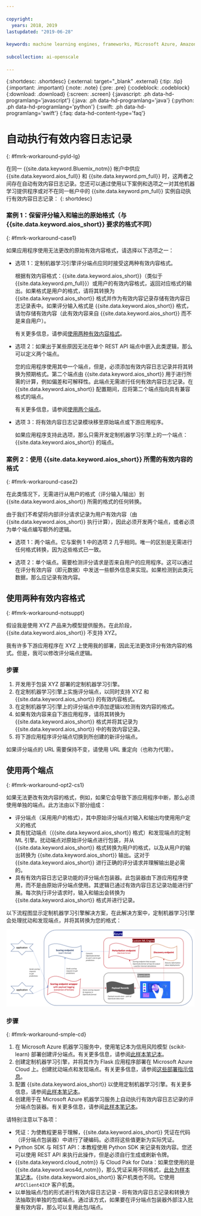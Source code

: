 ```yaml
---

copyright:
  years: 2018, 2019
lastupdated: "2019-06-28"

keywords: machine learning engines, frameworks, Microsoft Azure, Amazone SageMaker, custom ML engine 

subcollection: ai-openscale

---
```


{:shortdesc: .shortdesc}
{:external: target="_blank" .external}
{:tip: .tip}
{:important: .important}
{:note: .note}
{:pre: .pre}
{:codeblock: .codeblock}
{:download: .download}
{:screen: .screen}
{:javascript: .ph data-hd-programlang='javascript'}
{:java: .ph data-hd-programlang='java'}
{:python: .ph data-hd-programlang='python'}
{:swift: .ph data-hd-programlang='swift'}
{:faq: data-hd-content-type='faq'}

# 自动执行有效内容日志记录
{: #fmrk-workaround-pyld-lg}

在同一 {{site.data.keyword.Bluemix_notm}} 帐户中供应 {{site.data.keyword.aios_full}} 和 {{site.data.keyword.pm_full}} 时，这两者之间存在自动有效内容日志记录。您还可以通过使用以下案例和选项之一对其他机器学习提供程序或对不在同一帐户中的 {{site.data.keyword.pm_full}} 实例自动执行有效内容日志记录：
{: shortdesc}

### 案例 1：保留评分输入和输出的原始格式（与 {{site.data.keyword.aios_short}} 要求的格式不同）
{: #fmrk-workaround-case1}

如果应用程序使用无法更改的原始有效内容格式，请选择以下选项之一：

- 选项 1：定制机器学习引擎评分端点应同时接受这两种有效内容格式。 

   根据有效内容格式：{{site.data.keyword.aios_short}}（类似于 {{site.data.keyword.pm_full}}）或用户的有效内容格式，返回对应格式的输出。如果格式是用户的格式，请将其转换为 {{site.data.keyword.aios_short}} 格式并作为有效内容记录存储有效内容日志记录表中。如果评分输入格式是 {{site.data.keyword.aios_short}} 格式，请勿存储有效内容（此有效内容来自 {{site.data.keyword.aios_short}} 而不是来自用户）。

   有关更多信息，请参阅[使用两种有效内容格式](/docs/services/ai-openscale?topic=ai-openscale-integrating-3rd-party-ml-engines-with-watson-openscale#fmrk-workaround-notsuppt)。

- 选项 2：如果出于某些原因无法在单个 REST API 端点中嵌入此类逻辑，那么可以定义两个端点。 

   您的应用程序使用其中一个端点，但是，必须添加有效内容日志记录并将其转换为预期格式。第二个端点由 {{site.data.keyword.aios_short}} 用于进行所需的计算，例如偏差和可解释性。此端点无需进行任何有效内容日志记录。在 {{site.data.keyword.aios_short}} 配置期间，应将第二个端点指向具有兼容格式的端点。

   有关更多信息，请参阅[使用两个端点](/docs/services/ai-openscale?topic=ai-openscale-integrating-3rd-party-ml-engines-with-watson-openscale#fmrk-workaround-opt2-cs1)。

- 选项 3：将有效内容日志记录模块移至原始端点或下游应用程序。 

   如果应用程序支持此选项，那么只需开发定制机器学习引擎上的一个端点：{{site.data.keyword.aios_short}} 的端点。

### 案例 2：使用 {{site.data.keyword.aios_short}} 所需的有效内容的格式
{: #fmrk-workaround-case2}

在此类情况下，无需进行从用户的格式（评分输入/输出）到 {{site.data.keyword.aios_short}} 所需的格式的任何转换。

由于我们不希望将内部评分请求记录为用户有效内容（由 {{site.data.keyword.aios_short}} 执行计算），因此必须开发两个端点，或者必须为单个端点编写额外的逻辑。

- 选项 1：两个端点。它与案例 1 中的选项 2 几乎相同。唯一的区别是无需进行任何格式转换，因为这些格式已一致。

- 选项 2：单个端点。需要检测评分请求是否来自用户的应用程序。这可以通过在评分有效内容（即元数据）中发送一些额外信息来实现。如果检测到此类元数据，那么应记录有效内容。

## 使用两种有效内容格式
{: #fmrk-workaround-notsuppt}

假设我是使用 XYZ 产品来为模型提供服务。在此阶段，{{site.data.keyword.aios_short}} 不支持 XYZ。

我有许多下游应用程序在 XYZ 上使用我的部署，因此无法更改评分有效内容的格式。但是，我可以修改评分端点逻辑。

### 步骤

1. 开发用于包装 XYZ 部署的定制机器学习引擎。
2. 在定制机器学习引擎上实施评分端点，以同时支持 XYZ 和 {{site.data.keyword.aios_short}} 的有效内容格式。
3. 在定制机器学习引擎上的评分端点中添加逻辑以检测有效内容的格式。
4. 如果有效内容来自下游应用程序，请将其转换为 {{site.data.keyword.aios_short}} 格式并将其记录为 {{site.data.keyword.aios_short}} 中的有效内容记录。
5. 将下游应用程序评分端点切换到所创建的新评分端点。

如果评分端点的 URL 需要保持不变，请使用 URL 重定向（也称为代理）。

## 使用两个端点
{: #fmrk-workaround-opt2-cs1}

如果无法更改有效内容的格式，例如，如果它会导致下游应用程序中断，那么必须使用单独的端点。此方法由以下部分组成：

- 评分端点（采用用户的格式），其中原始评分端点对输入和输出均使用用户定义的格式
- 具有扰动端点（{{site.data.keyword.aios_short}} 格式）和发现端点的定制 ML 引擎。扰动端点对原始评分端点进行包装，并从 {{site.data.keyword.aios_short}} 格式转换为用户的格式，以及从用户的输出转换为 {{site.data.keyword.aios_short}} 输出。这对于 {{site.data.keyword.aios_short}} 进行正确的评分请求并理解输出是必需的。
- 具有有效内容日志记录功能的评分端点包装器。此包装器由下游应用程序使用，而不是由原始评分端点使用。其逻辑已通过有效内容日志记录功能进行扩展。每次执行评分请求时，输入和输出会转换为 {{site.data.keyword.aios_short}} 格式并进行记录。

以下流程图显示定制机器学习引擎解决方案，在此解决方案中，定制机器学习引擎会处理扰动和发现端点，并将其转换为您的格式：

![REST API 端点规范](images/woscustommlworkflow.png)

### 步骤
{: #fmrk-workaround-smple-cd}

1. 在 Microsoft Azure 机器学习服务中，使用笔记本为信用风险模型 (scikit-learn) 部署创建评分端点。有关更多信息，请参阅[此样本笔记本](https://github.com/pmservice/ai-openscale-tutorials/blob/master/notebooks/azure/Credit%20model%20with%20Azure%20ML%20Service%20and%20scikit-learn.ipynb)。
2. 创建定制机器学习引擎，并将其作为 Flask 应用程序部署在 Microsoft Azure Cloud 上。创建扰动端点和发现端点。有关更多信息，请参阅[这些部署指示信息](https://github.com/pmservice/ai-openscale-tutorials/tree/master/applications/custom-ml-engine-azure)。
3. 配置 {{site.data.keyword.aios_short}} 以使用定制机器学习引擎。有关更多信息，请参阅[此样本笔记本](https://github.com/pmservice/ai-openscale-tutorials/blob/master/notebooks/azure/OpenScale%20and%20Custom%20ML%20Engine%20configuration.ipynb)。
4. 创建用于在 Microsoft Azure 机器学习服务上自动执行有效内容日志记录的评分端点包装器。有关更多信息，请参阅[此样本笔记本](https://github.com/pmservice/ai-openscale-tutorials/blob/master/notebooks/azure/Credit%20scoring%20endpoint%20wrapper%20with%20payload%20logging.ipynb)。

请特别注意以下各项：

- 凭证：为使教程更易于理解，{{site.data.keyword.aios_short}} 凭证在代码（评分端点包装器）中进行了硬编码。必须将这些值更新为实际凭证。
- Python SDK 与 REST API：本教程使用 Python SDK 来记录有效内容。您还可以使用 REST API 来执行此操作，但是必须自行生成或刷新令牌。 
- {{site.data.keyword.cloud_notm}} 与 Cloud Pak for Data：如果您使用的是 {{site.data.keyword.wos4d_notm}}，那么凭证采用不同格式，[此处为样本笔记本](https://github.com/pmservice/ai-openscale-tutorials/blob/master/notebooks/Watson%20OpenScale%20and%20Watson%20ML%20Engine%20-%20ICP.ipynb)。{{site.data.keyword.aios_short}} 客户机类也不同。它使用 `APIClient4ICP` 客户机类。
- 以单独端点/包的形式进行有效内容日志记录 - 将有效内容日志记录和转换方法抽取到单独的包或端点。通过该方式，如果要在评分端点包装器外部注入批量有效内容，那么可以复用此包/端点。

